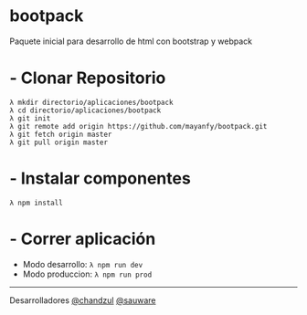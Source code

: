 # bootpack

Paquete inicial para desarrollo de html con bootstrap y webpack 

# - Clonar Repositorio

```
λ mkdir directorio/aplicaciones/bootpack
λ cd directorio/aplicaciones/bootpack
λ git init
λ git remote add origin https://github.com/mayanfy/bootpack.git
λ git fetch origin master
λ git pull origin master
```

# - Instalar componentes

```
λ npm install
```

# - Correr aplicación

* Modo desarrollo: `λ npm run dev`
* Modo produccion: `λ npm run prod`

***

Desarrolladores
[@chandzul](https://chandzul.com)
[@sauware](https://sauware.com)